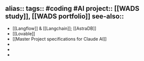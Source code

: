alias::
tags:: #coding #AI 
project:: [[WADS study]], [[WADS portfolio]] 
see-also::
-
- [[Langflow]] & [[Langchain]]; [[AstraDB]]
- [[Lovable]]
- [[Master Project specifications for Claude AI]]
-
-
-